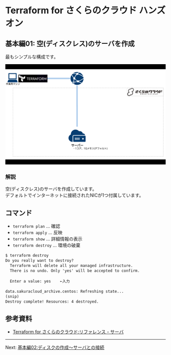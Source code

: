 # Terraform for さくらのクラウド ハンズオン

## 基本編01: 空(ディスクレス)のサーバを作成 

最もシンプルな構成です。

![基本編01](../images/01.png "基本編01")

### 解説

空(ディスクレス)のサーバを作成しています。  
デフォルトでインターネットに接続されたNICが1つ付属しています。  

## コマンド

* `terraform plan` … 確認
* `terraform apply` … 反映
* `terraform show` … 詳細情報の表示
* `terraform destroy` … 環境の破棄
```
$ terraform destroy
Do you really want to destroy?
  Terraform will delete all your managed infrastructure.
  There is no undo. Only 'yes' will be accepted to confirm.

  Enter a value: yes	←入力

data.sakuracloud_archive.centos: Refreshing state...
(snip)
Destroy complete! Resources: 4 destroyed.
```

## 参考資料

- [Terraform for さくらのクラウド:リファレンス - サーバ](https://sacloud.github.io/terraform-provider-sakuracloud/configuration/resources/server/)

---

Next: [基本編02:ディスクの作成〜サーバとの接続](../02_create_disk)